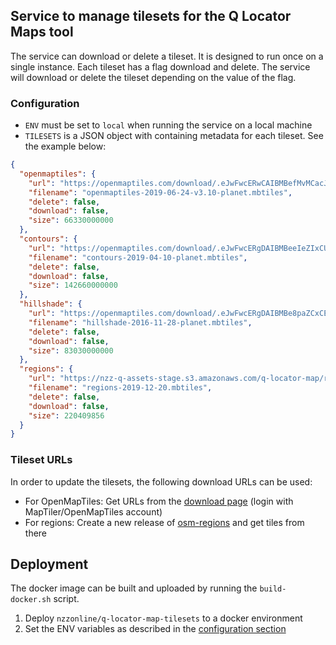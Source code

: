 ## Service to manage tilesets for the Q Locator Maps tool

The service can download or delete a tileset. It is designed to run once on a single instance. Each tileset has a flag download and delete. The service will download or delete the tileset depending on the value of the flag.

### Configuration

- `ENV` must be set to `local` when running the service on a local machine
- `TILESETS` is a JSON object with containing metadata for each tileset. See the example below:

```json
{
  "openmaptiles": {
    "url": "https://openmaptiles.com/download/.eJwFwcERwCAIBMBefMvMCacJtWTyECL9l5Ddp23cLCIlToawQHHVkGuY2UoMsFpv27y4ywUrphAGucNT8CGXu-ZZs_VBur4_m44VEg.XSNhSQ.yP4kLh3nZelCDDTMnG_H_I9DDV8/osm-2019-06-24-v3.10-planet.mbtiles",
    "filename": "openmaptiles-2019-06-24-v3.10-planet.mbtiles",
    "delete": false,
    "download": false,
    "size": 66330000000
  },
  "contours": {
    "url": "https://openmaptiles.com/download/.eJwFwcERgDAIBMBeeIeZIxCUWhwfAUP_Jbj70MZtbSjOU8nWMI45ky9RVS8IrGnQ1mjbHQzPxQYF3xnF-FAeMev4oiEmoe8Pm4QVEA.XSNhfw.Bk4nqijAsT4V2eQ9y77Z8gYT4_g/contours-2019-04-10-planet.mbtiles",
    "filename": "contours-2019-04-10-planet.mbtiles",
    "delete": false,
    "download": false,
    "size": 142660000000
  },
  "hillshade": {
    "url": "https://openmaptiles.com/download/.eJwFwcERgDAIBMBe8paZCxCEWhwfAUP_Jbj7jA3XVhTlqSRtKAVz0j1FxAoT2uMaW6J1dxAsFykE5BlF-FAWwXVsjWs6-_sDhq8U4Q.XSNhqg.eG7FWyfJipzGm5HXi96fYMzXJD0/hillshade-2016-11-28-planet.mbtiles",
    "filename": "hillshade-2016-11-28-planet.mbtiles",
    "delete": false,
    "download": false,
    "size": 83030000000
  },
  "regions": {
    "url": "https://nzz-q-assets-stage.s3.amazonaws.com/q-locator-map/regions-2019-12-20.mbtiles",
    "filename": "regions-2019-12-20.mbtiles",
    "delete": false,
    "download": false,
    "size": 220409856
  }
}
```

### Tileset URLs

In order to update the tilesets, the following download URLs can be used:

- For OpenMapTiles: Get URLs from the [download page](https://openmaptiles.com/downloads/planet/) (login with MapTiler/OpenMapTiles account)
- For regions: Create a new release of [osm-regions](https://github.com/nzzdev/osm-regions) and get tiles from there

## Deployment

The docker image can be built and uploaded by running the `build-docker.sh` script.

1. Deploy `nzzonline/q-locator-map-tilesets` to a docker environment
2. Set the ENV variables as described in the [configuration section](#configuration)
